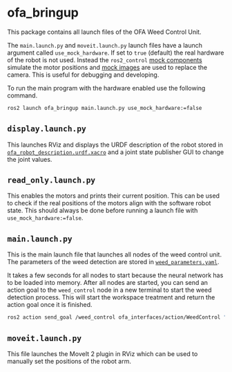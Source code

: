 # ofa_bringup

This package contains all launch files of the OFA Weed Control Unit.

The `main.launch.py` and `moveit.launch.py` launch files have a launch argument called `use_mock_hardware`. If set to `true` (default) the real hardware of the robot is not used. Instead the `ros2_control` [mock components](https://control.ros.org/rolling/doc/ros2_control/hardware_interface/doc/mock_components_userdoc.html) simulate the motor positions and [mock images](../ofa_main/images/) are used to replace the camera. This is useful for debugging and developing.

To run the main program with the hardware enabled use the following command.
```bash
ros2 launch ofa_bringup main.launch.py use_mock_hardware:=false
```

## `display.launch.py`
This launches RViz and displays the URDF description of the robot stored in [`ofa_robot_description.urdf.xacro`](../ofa_moveit_config/urdf/ofa_robot_description.urdf.xacro) and a joint state publisher GUI to change the joint values.

## `read_only.launch.py`
This enables the motors and prints their current position. This can be used to check if the real positions of the motors align with the software robot state. This should always be done before running a launch file with `use_mock_hardware:=false`.

## `main.launch.py`
This is the main launch file that launches all nodes of the weed control unit. The parameters of the weed detection are stored in [`weed_parameters.yaml`](config/weed_parameters.yaml).

It takes a few seconds for all nodes to start because the neural network has to be loaded into memory. After all nodes are started, you can send an action goal to the `weed_control` node in a new terminal to start the weed detection process. This will start the workspace treatment and return the action goal once it is finished.

```bash
ros2 action send_goal /weed_control ofa_interfaces/action/WeedControl "{}" --feedback
```

## `moveit.launch.py`
This file launches the MoveIt 2 plugin in RViz which can be used to manually set the positions of the robot arm.